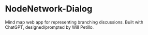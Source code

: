 # NodeNetwork-Dialog
 Mind map web app for representing branching discussions.  Built with ChatGPT, designed/prompted by Will Petillo.
